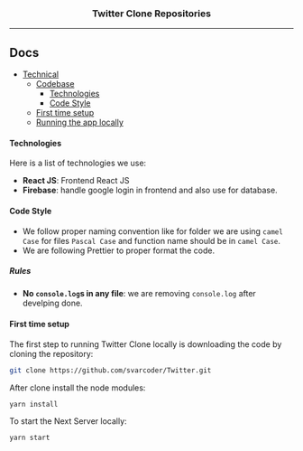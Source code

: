 <div align="center" style="margin-top:20px">

### Twitter Clone Repositories

</div>
<hr>

## Docs

- [Technical](#contributing)
  - [Codebase](#codebase)
    - [Technologies](#technologies)
    - [Code Style](#code-style)
  - [First time setup](#first-time-setup)
  - [Running the app locally](#running-the-app-locally)

#### Technologies

Here is a list of technologies we use:

- **React JS**: Frontend React JS
- **Firebase**: handle google login in frontend and also use for database.


#### Code Style

- We follow proper naming convention like for folder we are using `camel Case` for files `Pascal Case` and function name should be in `camel Case`.
- We are following Prettier to proper format the code.

##### Rules

- **No `console.log`s in any file**: we are removing `console.log` after develping done.

#### First time setup

The first step to running Twitter Clone locally is downloading the code by cloning the repository:

```sh
git clone https://github.com/svarcoder/Twitter.git
```

After clone install the node modules:

```sh
yarn install
```

To start the Next Server locally:

```sh
yarn start
```
